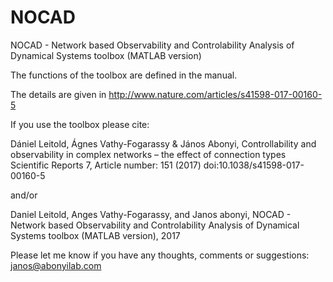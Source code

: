 # NOCAD
NOCAD - Network based Observability and Controlability Analysis of Dynamical Systems toolbox (MATLAB version)

The functions of the toolbox are defined in the manual.

The details are given in http://www.nature.com/articles/s41598-017-00160-5


If you use the toolbox please cite:

Dániel Leitold, Ágnes Vathy-Fogarassy & János Abonyi, 
Controllability and observability in complex networks – the effect of connection types
Scientific Reports 7, Article number: 151 (2017)
doi:10.1038/s41598-017-00160-5

and/or

Daniel Leitold, Anges Vathy-Fogarassy, and Janos abonyi, 
NOCAD - Network based Observability and Controlability Analysis of Dynamical Systems toolbox (MATLAB version), 2017

Please let me know if you have any thoughts, comments or suggestions: janos@abonyilab.com 








